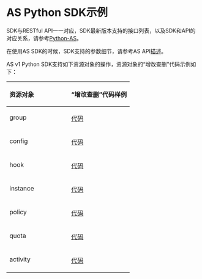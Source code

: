 # AS Python SDK示例<a name="ZH-CN_TOPIC_0072126388"></a>

SDK与RESTful API一一对应，SDK最新版本支持的接口列表，以及SDK和API的对应关系，请参考[Python-AS](Python-AS.md)。

在使用AS SDK的时候，SDK支持的参数细节，请参考AS API[描述](https://support.huaweicloud.com/api-as/zh-cn_topic_0045219159.html)。

AS v1 Python SDK支持如下资源对象的操作，资源对象的“增改查删”代码示例如下：

<a name="table103730110518"></a>
<table><thead align="left"><tr id="row164561211205112"><th class="cellrowborder" valign="top" width="50%" id="mcps1.1.3.1.1"><p id="p134561211195114"><a name="p134561211195114"></a><a name="p134561211195114"></a>资源对象</p>
</th>
<th class="cellrowborder" valign="top" width="50%" id="mcps1.1.3.1.2"><p id="p345614115519"><a name="p345614115519"></a><a name="p345614115519"></a>“增改查删”代码样例</p>
</th>
</tr>
</thead>
<tbody><tr id="row19456131117514"><td class="cellrowborder" valign="top" width="50%" headers="mcps1.1.3.1.1 "><p id="p1145651165119"><a name="p1145651165119"></a><a name="p1145651165119"></a>group</p>
</td>
<td class="cellrowborder" valign="top" width="50%" headers="mcps1.1.3.1.2 "><p id="p13456121165119"><a name="p13456121165119"></a><a name="p13456121165119"></a><a href="https://github.com/huaweicloud/huaweicloud-sdk-python/blob/master/examples/as/v1/group.py" target="_blank" rel="noopener noreferrer">代码</a></p>
</td>
</tr>
<tr id="row194562011185113"><td class="cellrowborder" valign="top" width="50%" headers="mcps1.1.3.1.1 "><p id="p1845731175111"><a name="p1845731175111"></a><a name="p1845731175111"></a>config</p>
</td>
<td class="cellrowborder" valign="top" width="50%" headers="mcps1.1.3.1.2 "><p id="p1457181175111"><a name="p1457181175111"></a><a name="p1457181175111"></a><a href="https://github.com/huaweicloud/huaweicloud-sdk-python/blob/master/examples/as/v1/config.py" target="_blank" rel="noopener noreferrer">代码</a></p>
</td>
</tr>
<tr id="row7457121175114"><td class="cellrowborder" valign="top" width="50%" headers="mcps1.1.3.1.1 "><p id="p1745761119518"><a name="p1745761119518"></a><a name="p1745761119518"></a>hook</p>
</td>
<td class="cellrowborder" valign="top" width="50%" headers="mcps1.1.3.1.2 "><p id="p16457311105112"><a name="p16457311105112"></a><a name="p16457311105112"></a><a href="https://github.com/huaweicloud/huaweicloud-sdk-python/blob/master/examples/as/v1/hook.py" target="_blank" rel="noopener noreferrer">代码</a></p>
</td>
</tr>
<tr id="row16457611165110"><td class="cellrowborder" valign="top" width="50%" headers="mcps1.1.3.1.1 "><p id="p154571411145118"><a name="p154571411145118"></a><a name="p154571411145118"></a>instance</p>
</td>
<td class="cellrowborder" valign="top" width="50%" headers="mcps1.1.3.1.2 "><p id="p1745771105110"><a name="p1745771105110"></a><a name="p1745771105110"></a><a href="https://github.com/huaweicloud/huaweicloud-sdk-python/blob/master/examples/as/v1/instance.py" target="_blank" rel="noopener noreferrer">代码</a></p>
</td>
</tr>
<tr id="row94573114513"><td class="cellrowborder" valign="top" width="50%" headers="mcps1.1.3.1.1 "><p id="p745716113513"><a name="p745716113513"></a><a name="p745716113513"></a>policy</p>
</td>
<td class="cellrowborder" valign="top" width="50%" headers="mcps1.1.3.1.2 "><p id="p4457191118516"><a name="p4457191118516"></a><a name="p4457191118516"></a><a href="https://github.com/huaweicloud/huaweicloud-sdk-python/blob/master/examples/as/v1/policy.py" target="_blank" rel="noopener noreferrer">代码</a></p>
</td>
</tr>
<tr id="row5457121135111"><td class="cellrowborder" valign="top" width="50%" headers="mcps1.1.3.1.1 "><p id="p74571117516"><a name="p74571117516"></a><a name="p74571117516"></a>quota</p>
</td>
<td class="cellrowborder" valign="top" width="50%" headers="mcps1.1.3.1.2 "><p id="p1645711118516"><a name="p1645711118516"></a><a name="p1645711118516"></a><a href="https://github.com/huaweicloud/huaweicloud-sdk-python/blob/master/examples/as/v1/quota.py" target="_blank" rel="noopener noreferrer">代码</a></p>
</td>
</tr>
<tr id="row15457181115118"><td class="cellrowborder" valign="top" width="50%" headers="mcps1.1.3.1.1 "><p id="p1845711135118"><a name="p1845711135118"></a><a name="p1845711135118"></a>activity</p>
</td>
<td class="cellrowborder" valign="top" width="50%" headers="mcps1.1.3.1.2 "><p id="p14457161112512"><a name="p14457161112512"></a><a name="p14457161112512"></a><a href="https://github.com/huaweicloud/huaweicloud-sdk-python/blob/master/examples/as/v1/activity.py" target="_blank" rel="noopener noreferrer">代码</a></p>
</td>
</tr>
</tbody>
</table>

